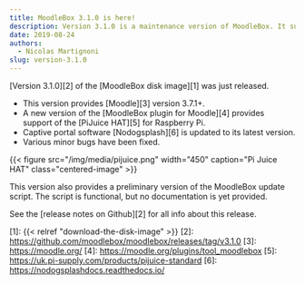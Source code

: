 ```yaml
---
title: MoodleBox 3.1.0 is here!
description: Version 3.1.0 is a maintenance version of MoodleBox. It supports the PiJuice HAT for Raspberry Pi and Moodle 3.7.1+.
date: 2019-08-24
authors:
  - Nicolas Martignoni
slug: version-3.1.0
---
```


[Version 3.1.0][2] of the [MoodleBox disk image][1] was just released.

  - This version provides [Moodle][3] version 3.7.1+.
  - A new version of the [MoodleBox plugin for Moodle][4] provides support of the [PiJuice HAT][5] for Raspberry Pi.
  - Captive portal software [Nodogsplash][6] is updated to its latest version.
  - Various minor bugs have been fixed.

{{< figure src="/img/media/pijuice.png" width="450" caption="Pi Juice HAT" class="centered-image" >}}

This version also provides a preliminary version of the MoodleBox update script. The script is functional, but no documentation is yet provided.

See the [release notes on Github][2] for all info about this release.

 [1]: {{< relref "download-the-disk-image" >}}
 [2]: https://github.com/moodlebox/moodlebox/releases/tag/v3.1.0
 [3]: https://moodle.org/
 [4]: https://moodle.org/plugins/tool_moodlebox
 [5]: https://uk.pi-supply.com/products/pijuice-standard
 [6]: https://nodogsplashdocs.readthedocs.io/
